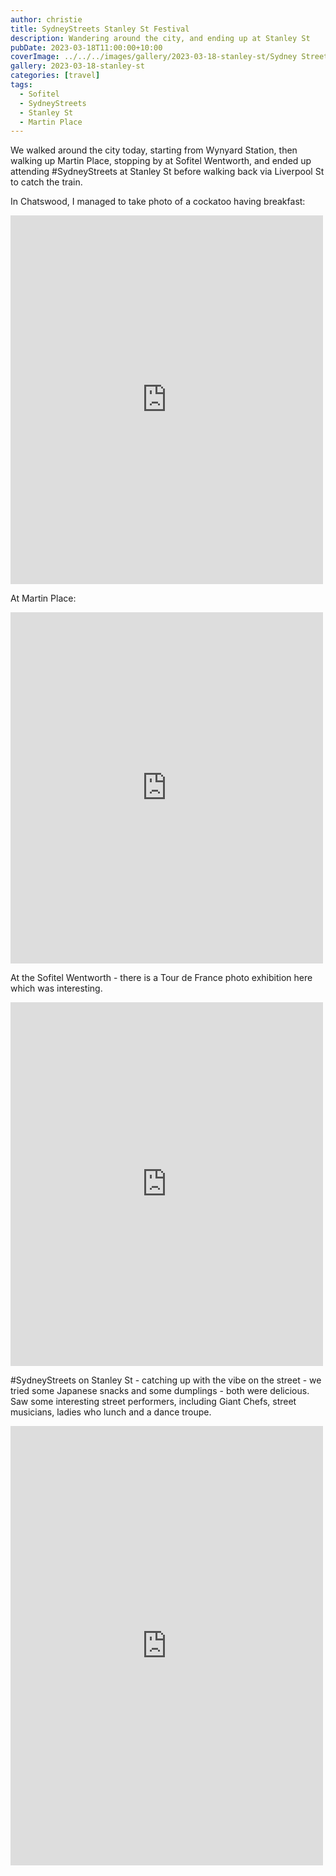 ```yaml
---
author: christie
title: SydneyStreets Stanley St Festival
description: Wandering around the city, and ending up at Stanley St
pubDate: 2023-03-18T11:00:00+10:00
coverImage: ../../../images/gallery/2023-03-18-stanley-st/Sydney Streets on Stanley.jpeg
gallery: 2023-03-18-stanley-st
categories: [travel]
tags:
  - Sofitel
  - SydneyStreets
  - Stanley St
  - Martin Place
---
```


We walked around the city today, starting from Wynyard Station, then walking up Martin Place, stopping by at Sofitel Wentworth, and ended up attending #SydneyStreets at Stanley St before walking back via Liverpool St to catch the train.

In Chatswood, I managed to take photo of a cockatoo having breakfast:

<iframe src="https://www.facebook.com/plugins/post.php?href=https%3A%2F%2Fwww.facebook.com%2Fchris1.tham%2Fposts%2Fpfbid02SsMvztR2CutvfvAexauXUtNxKmqCMutZm33rzRtnr7H2pJPkUHRbjgN4dcxyVKnDl&show_text=true&width=500" width="500" height="590" style="border:none;overflow:hidden" scrolling="no" frameborder="0" allowfullscreen="true" allow="autoplay; clipboard-write; encrypted-media; picture-in-picture; web-share"></iframe>

At Martin Place:

<iframe src="https://www.facebook.com/plugins/post.php?href=https%3A%2F%2Fwww.facebook.com%2Fchris1.tham%2Fposts%2Fpfbid02QuEhy6iY4YyUjoomEy6GhxLpkxKRTusJKnZ8PjSGFxq6qhqc3mYiSFKqhTQPqgdQl&show_text=true&width=500" width="500" height="562" style="border:none;overflow:hidden" scrolling="no" frameborder="0" allowfullscreen="true" allow="autoplay; clipboard-write; encrypted-media; picture-in-picture; web-share"></iframe>

At the Sofitel Wentworth - there is a Tour de France photo exhibition here which was interesting.

<iframe src="https://www.facebook.com/plugins/post.php?href=https%3A%2F%2Fwww.facebook.com%2Fchris1.tham%2Fposts%2Fpfbid02UUqzgNU6thKyNxTcEusFU2XQ78LBUK7scpm6graLsoGBoKZhiqMJurmwgqPs1yuil&show_text=true&width=500" width="500" height="582" style="border:none;overflow:hidden" scrolling="no" frameborder="0" allowfullscreen="true" allow="autoplay; clipboard-write; encrypted-media; picture-in-picture; web-share"></iframe>

#SydneyStreets on Stanley St - catching up with the vibe on the street - we tried some Japanese snacks and some dumplings - both were delicious. Saw some interesting street performers, including Giant Chefs, street musicians, ladies who lunch and a dance troupe.

<iframe src="https://www.facebook.com/plugins/post.php?href=https%3A%2F%2Fwww.facebook.com%2Fchris1.tham%2Fposts%2Fpfbid02ksjnCEat3YPAAwcVXFM3ty6s3CrSeudGUeJeitMomgsRcdmRk4psy86rRhLBKhs4l&show_text=true&width=500" width="500" height="703" style="border:none;overflow:hidden" scrolling="no" frameborder="0" allowfullscreen="true" allow="autoplay; clipboard-write; encrypted-media; picture-in-picture; web-share"></iframe>
